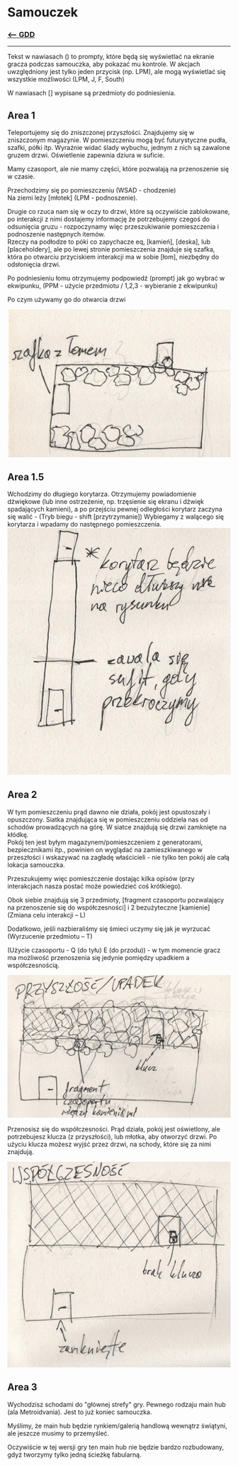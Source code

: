 # Samouczek
### [<-- GDD](/GDD/GDD.md)

---
Tekst w nawiasach () to prompty, które będą się wyświetlać na ekranie gracza podczas samouczka, aby pokazać mu kontrole. W akcjach uwzględniony jest tylko jeden przycisk (np. LPM), ale mogą wyświetlać się wszystkie możliwości (LPM, J, F, South)

W nawiasach [] wypisane są przedmioty do podniesienia.

## Area 1

Teleportujemy się do zniszczonej przyszłości. Znajdujemy się w zniszczonym magazynie. W pomieszczeniu mogą być futurystyczne pudła, szafki, półki itp. Wyraźnie widać ślady wybuchu, jednym z nich są zawalone gruzem drzwi. Oświetlenie zapewnia dziura w suficie.

Mamy czasoport, ale nie mamy części, które pozwalają na przenoszenie się w czasie.

Przechodzimy się po pomieszczeniu (WSAD - chodzenie)  
Na ziemi leży [młotek] (LPM - podnoszenie).  

Drugie co rzuca nam się w oczy to drzwi, które są oczywiście zablokowane, po interakcji z nimi dostajemy informację że potrzebujemy czegoś do odsunięcia gruzu - rozpoczynamy więc przeszukiwanie pomieszczenia i podnoszenie następnych itemów.  
Rzeczy na podłodze to póki co zapychacze eq, [kamień], [deska], lub [placeholdery], ale po lewej stronie pomieszczenia znajduje się szafka, która po otwarciu przyciskiem interakcji ma w sobie [łom], niezbędny do odsłonięcia drzwi.


Po podniesieniu łomu otrzymujemy podpowiedź (prompt) jak go wybrać w ekwipunku, (PPM - użycie przedmiotu / 1,2,3 - wybieranie z ekwipunku) 

Po czym używamy go do otwarcia drzwi  

![Alt text](../assets/szkice/samouczek/samouczek_szkic_1.jpg)

## Area 1.5

Wchodzimy do długiego korytarza. Otrzymujemy powiadomienie dźwiękowe (lub inne ostrzeżenie, np. trzęsienie się ekranu i dźwięk spadających kamieni), a po przejściu pewnej odległości korytarz zaczyna się walić - (Tryb biegu - shift [przytrzymanie])
Wybiegamy z walącego się korytarza i wpadamy do następnego pomieszczenia.
![Alt text](../assets/szkice/samouczek/samouczek_szkic_1.5.jpg)


## Area 2

W tym pomieszczeniu prąd dawno nie działa, pokój jest opustoszały i opuszczony. Siatka znajdująca się w pomieszczeniu oddziela nas od schodów prowadzących na górę. W siatce znajdują się drzwi zamknięte na kłódkę.  
Pokój ten jest byłym magazynem/pomieszczeniem z generatorami, bezpiecznikami itp., powinien on wyglądać na zamieszkiwanego w przeszłości i wskazywać na zagładę właścicieli - nie tylko ten pokój ale całą lokacja samouczka.   


Przeszukujemy więc pomieszczenie dostając kilka opisów (przy interakcjach nasza postać może powiedzieć coś krótkiego). 

Obok siebie znajdują się 3 przedmioty, [fragment czasoportu pozwalający na przenoszenie się do współczesności] i 2 bezużyteczne [kamienie] (Zmiana celu interakcji – L)

Dodatkowo, jeśli nazbieraliśmy się śmieci uczymy się jak je wyrzucać (Wyrzucenie przedmiotu – T)

(Użycie czasoportu - Q (do tyłu) E (do przodu)) - w tym momencie gracz ma możliwość przenoszenia się jedynie pomiędzy upadkiem a współczesnością.

![Alt text](../assets/szkice/samouczek/samouczek_szkic_2_upadek.jpg)


Przenosisz się do współczesności. Prąd działa, pokój jest oświetlony, ale potrzebujesz klucza (z przyszłości), lub młotka, aby otworzyć drzwi.
Po użyciu klucza możesz wyjść przez drzwi, na schody, które się za nimi znajdują.

![Alt text](../assets/szkice/samouczek/samouczek_szkic_2_teraz.jpg)

## Area 3

Wychodzisz schodami do "głównej strefy" gry. Pewnego rodzaju main hub (ala Metroidvania). Jest to już koniec samouczka.

Myślimy, że main hub będzie rynkiem/galerią handlową wewnątrz świątyni, ale jeszcze musimy to przemyśleć. 

Oczywiście w tej wersji gry ten main hub nie będzie bardzo rozbudowany, gdyż tworzymy tylko jedną ścieżkę fabularną.
